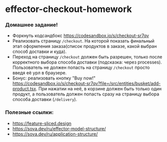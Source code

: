 # effector-checkout-homework

### Домашнее задание!

- Форкнуть кодсандбокс https://codesandbox.io/s/checkout-sr7qv
- Реализовать страницу `/checkout`. На которой показать финальный этап оформления заказа(список продуктов в заказе, какой выбран способ доставки и куда).
- Переход на страницу `/checkout` должен быть разрешен, только после корректного выбора способа доставки (подсказка: через processes). Пользователь не должен попасть на страницу `/checkout` просто введя её урл в браузере.
- Бонус: реализовать кнопку "Buy now!" https://codesandbox.io/s/checkout-sr7qv?file=/src/entities/busket/add-product.tsx. При нажатии на неё, в корзине должен быть только один продукт, а пользователь должен попасть сразу на страницу выбора способа доставки (`/delivery`).

### Полезные ссылки:

- https://feature-sliced.design
- https://sova.dev/ru/effector-model-structure/
- https://sova.dev/ru/application-structure/
